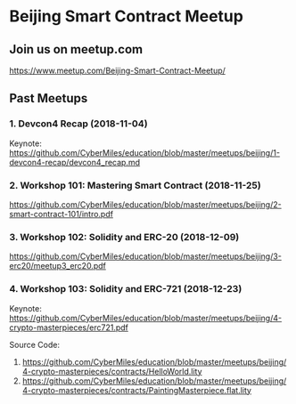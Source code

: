 # Beijing Smart Contract Meetup

## Join us on meetup.com
https://www.meetup.com/Beijing-Smart-Contract-Meetup/

## Past Meetups

### 1. Devcon4 Recap (2018-11-04)
Keynote:
https://github.com/CyberMiles/education/blob/master/meetups/beijing/1-devcon4-recap/devcon4_recap.md

### 2. Workshop 101: Mastering Smart Contract (2018-11-25)

https://github.com/CyberMiles/education/blob/master/meetups/beijing/2-smart-contract-101/intro.pdf

### 3. Workshop 102: Solidity and ERC-20 (2018-12-09)

https://github.com/CyberMiles/education/blob/master/meetups/beijing/3-erc20/meetup3_erc20.pdf

### 4. Workshop 103: Solidity and ERC-721 (2018-12-23)
Keynote:
https://github.com/CyberMiles/education/blob/master/meetups/beijing/4-crypto-masterpieces/erc721.pdf

Source Code:

1. https://github.com/CyberMiles/education/blob/master/meetups/beijing/4-crypto-masterpieces/contracts/HelloWorld.lity
2. https://github.com/CyberMiles/education/blob/master/meetups/beijing/4-crypto-masterpieces/contracts/PaintingMasterpiece.flat.lity
